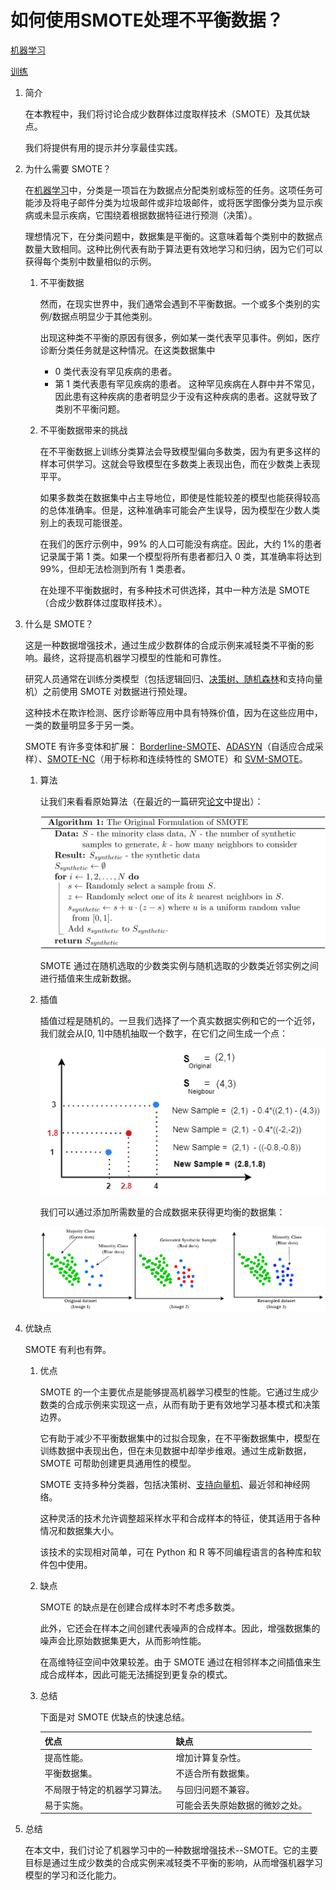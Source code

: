 # 如何使用SMOTE处理不平衡数据？

[机器学习](README-zh.md)

[训练](https://www.baeldung.com/cs/tag/training)

1. 简介

    在本教程中，我们将讨论合成少数群体过度取样技术（SMOTE）及其优缺点。

    我们将提供有用的提示并分享最佳实践。

2. 为什么需要 SMOTE？

    在[机器学习](https://www.baeldung.com/cs/machine-learning-vs-deep-learning)中，分类是一项旨在为数据点分配类别或标签的任务。这项任务可能涉及将电子邮件分类为垃圾邮件或非垃圾邮件，或将医学图像分类为显示疾病或未显示疾病，它围绕着根据数据特征进行预测（决策）。

    理想情况下，在分类问题中，数据集是平衡的。这意味着每个类别中的数据点数量大致相同。这种比例代表有助于算法更有效地学习和归纳，因为它们可以获得每个类别中数量相似的示例。

    1. 不平衡数据

        然而，在现实世界中，我们通常会遇到不平衡数据。一个或多个类别的实例/数据点明显少于其他类别。

        出现这种类不平衡的原因有很多，例如某一类代表罕见事件。例如，医疗诊断分类任务就是这种情况。在这类数据集中

        - 0 类代表没有罕见疾病的患者。
        - 第 1 类代表患有罕见疾病的患者。
        这种罕见疾病在人群中并不常见，因此患有这种疾病的患者明显少于没有这种疾病的患者。这就导致了类别不平衡问题。

    2. 不平衡数据带来的挑战

        在不平衡数据上训练分类算法会导致模型偏向多数类，因为有更多这样的样本可供学习。这就会导致模型在多数类上表现出色，而在少数类上表现平平。

        如果多数类在数据集中占主导地位，即使是性能较差的模型也能获得较高的总体准确率。但是，这种准确率可能会产生误导，因为模型在少数人类别上的表现可能很差。

        在我们的医疗示例中，99% 的人口可能没有病症。因此，大约 1%的患者记录属于第 1 类。如果一个模型将所有患者都归入 0 类，其准确率将达到 99%，但却无法检测到所有 1 类患者。

        在处理不平衡数据时，有多种技术可供选择，其中一种方法是 SMOTE（合成少数群体过度取样技术）。

3. 什么是 SMOTE？

    这是一种数据增强技术，通过生成少数群体的合成示例来减轻类不平衡的影响。最终，这将提高机器学习模型的性能和可靠性。

    研究人员通常在训练分类模型（包括逻辑回归、[决策树、随机森林](https://www.baeldung.com/cs/decision-trees-vs-random-forests)和支持向量机）之前使用 SMOTE 对数据进行预处理。

    这种技术在欺诈检测、医疗诊断等应用中具有特殊价值，因为在这些应用中，一类的数量明显多于另一类。

    SMOTE 有许多变体和扩展： [Borderline-SMOTE](https://www.mdpi.com/1996-1073/15/13/4751)、[ADASYN](https://ieeexplore.ieee.org/document/4633969)（自适应合成采样）、[SMOTE-NC](https://www.jair.org/index.php/jair/article/view/10302)（用于标称和连续特性的 SMOTE）和 [SVM-SMOTE](https://notebook.community/Meena-Mani/SECOM_class_imbalance/secomdata_svm_smote)。

    1. 算法

        让我们来看看原始算法（在最近的一篇研究[论文](https://link.springer.com/article/10.1007/s10994-022-06296-4)中提出）：

        ![由QuickLaTeX.com渲染](pic/quicklatex.com-7472fde36aef93ed53bcf16b92839fea_l3.svg)

        SMOTE 通过在随机选取的少数类实例与随机选取的少数类近邻实例之间进行插值来生成新数据。

    2. 插值

        插值过程是随机的。一旦我们选择了一个真实数据实例和它的一个近邻，我们就会从[0, 1]中随机抽取一个数字，在它们之间生成一个点：

        ![合成样本](pic/Synthetic-Sample.webp)

        我们可以通过添加所需数量的合成数据来获得更均衡的数据集：

        ![SMOTE技术](pic/SMOTE_Technique-3.webp)

4. 优缺点

    SMOTE 有利也有弊。

    1. 优点

        SMOTE 的一个主要优点是能够提高机器学习模型的性能。它通过生成少数类的合成示例来实现这一点，从而有助于更有效地学习基本模式和决策边界。

        它有助于减少不平衡数据集中的过拟合现象，在不平衡数据集中，模型在训练数据中表现出色，但在未见数据中却举步维艰。通过生成新数据，SMOTE 可帮助创建更具通用性的模型。

        SMOTE 支持多种分类器，包括决策树、[支持向量机](https://www.baeldung.com/cs/ml-support-vector-machines)、最近邻和神经网络。

        这种灵活的技术允许调整超采样水平和合成样本的特征，使其适用于各种情况和数据集大小。

        该技术的实现相对简单，可在 Python 和 R 等不同编程语言的各种库和软件包中使用。

    2. 缺点

        SMOTE 的缺点是在创建合成样本时不考虑多数类。

        此外，它还会在样本之间创建代表噪声的合成样本。因此，增强数据集的噪声会比原始数据集更大，从而影响性能。

        在高维特征空间中效果较差。由于 SMOTE 通过在相邻样本之间插值来生成合成样本，因此可能无法捕捉到更复杂的模式。

    3. 总结

        下面是对 SMOTE 优缺点的快速总结。

        | 优点             | 缺点              |
        |----------------|-----------------|
        | 提高性能。          | 增加计算复杂性。        |
        | 平衡数据集。         | 不适合所有数据集。       |
        | 不局限于特定的机器学习算法。 | 与回归问题不兼容。       |
        | 易于实施。          | 可能会丢失原始数据的微妙之处。 |

5. 总结

    在本文中，我们讨论了机器学习中的一种数据增强技术--SMOTE。它的主要目标是通过生成少数类的合成实例来减轻类不平衡的影响，从而增强机器学习模型的学习和泛化能力。
